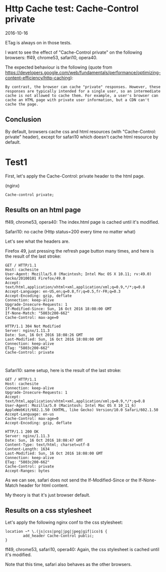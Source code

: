 Http Cache test: Cache-Control private
=============================
2016-10-16

ETag is always on in those tests.


I want to see the effect of "Cache-Control private" on the following browsers:
ff49, chrome53, safari10, opera40.




The expected behaviour is the following (quote from https://developers.google.com/web/fundamentals/performance/optimizing-content-efficiency/http-caching): 

```
By contrast, the browser can cache "private" responses. However, these responses are typically intended for a single user, so an intermediate cache is not allowed to cache them. For example, a user's browser can cache an HTML page with private user information, but a CDN can't cache the page.
```




Conclusion
--------------
By default, browsers cache css and html resources (with "Cache-Control: private" header), except for safari10 which doesn't cache html resource by default.








Test1
==========

First, let's apply the Cache-Control: private header to the html page.

(nginx)
```nginx
Cache-control private;
```

Results on an html page
----------------------------

ff49, chrome53, opera40:
The index.html page is cached until it's modified.



Safari10: no cache (Http status=200 every time no matter what)



Let's see what the headers are.

Firefox 49, just pressing the refresh page button many times, and here is the result of the last stroke:

```http
GET / HTTP/1.1
Host: cachesite
User-Agent: Mozilla/5.0 (Macintosh; Intel Mac OS X 10.11; rv:49.0) Gecko/20100101 Firefox/49.0
Accept: text/html,application/xhtml+xml,application/xml;q=0.9,*/*;q=0.8
Accept-Language: en-US,en;q=0.8,fr;q=0.5,fr-FR;q=0.3
Accept-Encoding: gzip, deflate
Connection: keep-alive
Upgrade-Insecure-Requests: 1
If-Modified-Since: Sun, 16 Oct 2016 18:08:00 GMT
If-None-Match: "5803c200-662"
Cache-Control: max-age=0

HTTP/1.1 304 Not Modified
Server: nginx/1.11.3
Date: Sun, 16 Oct 2016 18:08:26 GMT
Last-Modified: Sun, 16 Oct 2016 18:08:00 GMT
Connection: keep-alive
ETag: "5803c200-662"
Cache-Control: private



```

Safari10: same setup, here is the result of the last stroke:

```http
GET / HTTP/1.1
Host: cachesite
Connection: keep-alive
Upgrade-Insecure-Requests: 1
Accept: text/html,application/xhtml+xml,application/xml;q=0.9,*/*;q=0.8
User-Agent: Mozilla/5.0 (Macintosh; Intel Mac OS X 10_11_6) AppleWebKit/602.1.50 (KHTML, like Gecko) Version/10.0 Safari/602.1.50
Accept-Language: en-us
Cache-Control: max-age=0
Accept-Encoding: gzip, deflate

HTTP/1.1 200 OK
Server: nginx/1.11.3
Date: Sun, 16 Oct 2016 18:08:47 GMT
Content-Type: text/html; charset=utf-8
Content-Length: 1634
Last-Modified: Sun, 16 Oct 2016 18:08:00 GMT
Connection: keep-alive
ETag: "5803c200-662"
Cache-Control: private
Accept-Ranges: bytes

```


As we can see, safari does not send the If-Modified-Since or the If-None-Match header for html content.

My theory is that it's just browser default.





Results on a css stylesheet
--------------------------------

Let's apply the following nginx conf to the css stylesheet:

```nginx
location ~* \.(js|css|png|jpg|jpeg|gif|ico)$ {
        add_header Cache-Control public;
}
```

ff49, chrome53, safari10, opera40:
Again, the css stylesheet is cached until it's modified.

Note that this time, safari also behaves as the other browsers.






